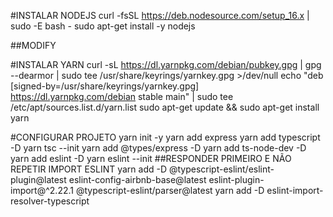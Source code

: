 #INSTALAR NODEJS
curl -fsSL https://deb.nodesource.com/setup_16.x | sudo -E bash -
sudo apt-get install -y nodejs

##MODIFY

#INSTALAR YARN
curl -sL https://dl.yarnpkg.com/debian/pubkey.gpg | gpg --dearmor | sudo tee /usr/share/keyrings/yarnkey.gpg >/dev/null
echo "deb [signed-by=/usr/share/keyrings/yarnkey.gpg] https://dl.yarnpkg.com/debian stable main" | sudo tee /etc/apt/sources.list.d/yarn.list
sudo apt-get update && sudo apt-get install yarn

#CONFIGURAR PROJETO
yarn init -y
yarn add express
yarn add typescript -D
yarn tsc --init
yarn add @types/express -D
yarn add ts-node-dev -D
yarn add eslint -D
yarn eslint --init
##RESPONDER PRIMEIRO E NÃO REPETIR IMPORT ESLINT
yarn add -D @typescript-eslint/eslint-plugin@latest eslint-config-airbnb-base@latest eslint-plugin-import@^2.22.1 @typescript-eslint/parser@latest
yarn add -D eslint-import-resolver-typescript

